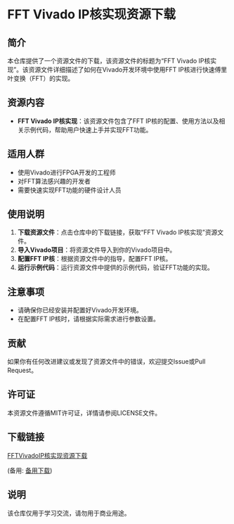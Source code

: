 # FFT Vivado IP核实现资源下载

## 简介

本仓库提供了一个资源文件的下载，该资源文件的标题为“FFT Vivado IP核实现”。该资源文件详细描述了如何在Vivado开发环境中使用FFT IP核进行快速傅里叶变换（FFT）的实现。

## 资源内容

- **FFT Vivado IP核实现**：该资源文件包含了FFT IP核的配置、使用方法以及相关示例代码，帮助用户快速上手并实现FFT功能。

## 适用人群

- 使用Vivado进行FPGA开发的工程师
- 对FFT算法感兴趣的开发者
- 需要快速实现FFT功能的硬件设计人员

## 使用说明

1. **下载资源文件**：点击仓库中的下载链接，获取“FFT Vivado IP核实现”资源文件。
2. **导入Vivado项目**：将资源文件导入到你的Vivado项目中。
3. **配置FFT IP核**：根据资源文件中的指导，配置FFT IP核。
4. **运行示例代码**：运行资源文件中提供的示例代码，验证FFT功能的实现。

## 注意事项

- 请确保你已经安装并配置好Vivado开发环境。
- 在配置FFT IP核时，请根据实际需求进行参数设置。

## 贡献

如果你有任何改进建议或发现了资源文件中的错误，欢迎提交Issue或Pull Request。

## 许可证

本资源文件遵循MIT许可证，详情请参阅LICENSE文件。

## 下载链接
[FFTVivadoIP核实现资源下载](https://pan.quark.cn/s/70f3a2af3e2f) 

(备用: [备用下载](https://pan.baidu.com/s/1JTjGIPlLb3c6pl0nzeNWqQ?pwd=1234))

## 说明

该仓库仅用于学习交流，请勿用于商业用途。
